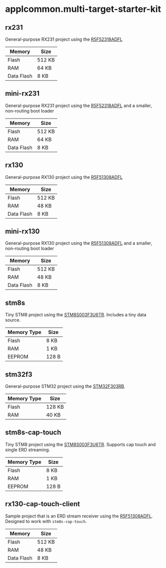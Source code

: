 # applcommon.multi-target-starter-kit
## rx231
General-purpose RX231 project using the [R5F52318ADFL](https://www.renesas.com/sg/en/products/microcontrollers-microprocessors/rx/rx200/rx231/device/R5F52318ADFL.html)

| Memory     | Size   |
| ---------- | ------ |
| Flash      | 512 KB |
| RAM        | 64 KB  |
| Data Flash | 8 KB   |

## mini-rx231
General-purpose RX231 project using the [R5F52318ADFL](https://www.renesas.com/sg/en/products/microcontrollers-microprocessors/rx/rx200/rx231/device/R5F52318ADFL.html) and a smaller, non-routing boot loader

| Memory     | Size   |
| ---------- | ------ |
| Flash      | 512 KB |
| RAM        | 64 KB  |
| Data Flash | 8 KB   |

## rx130
General-purpose RX130 project using the [R5F51308ADFL](https://www.renesas.com/us/en/products/microcontrollers-microprocessors/rx/rx100/rx130/device/R5F51308ADFL.html)

| Memory     | Size   |
| ---------- | ------ |
| Flash      | 512 KB |
| RAM        | 48 KB  |
| Data Flash | 8 KB   |

## mini-rx130
General-purpose RX130 project using the [R5F51308ADFL](https://www.renesas.com/us/en/products/microcontrollers-microprocessors/rx/rx100/rx130/device/R5F51308ADFL.html) and a smaller, non-routing boot loader

| Memory     | Size   |
| ---------- | ------ |
| Flash      | 512 KB |
| RAM        | 48 KB  |
| Data Flash | 8 KB   |

## stm8s
Tiny STM8 project using the [STM8S003F3U6TR](https://www.st.com/en/microcontrollers-microprocessors/stm8s003f3.html). Includes a tiny data source.

| Memory Type | Size  |
| ----------- | ----- |
| Flash       | 8 KB  |
| RAM         | 1 KB  |
| EEPROM      | 128 B |

## stm32f3
General-purpose STM32 project using the [STM32F303RB](https://www.st.com/en/microcontrollers-microprocessors/stm32f303rb.html).

| Memory Type | Size   |
| ----------- | ------ |
| Flash       | 128 KB |
| RAM         | 40 KB  |

## stm8s-cap-touch
Tiny STM8 project using the [STM8S003F3U6TR](https://www.st.com/en/microcontrollers-microprocessors/stm8s003f3.html). Supports cap touch and single ERD streaming.

| Memory Type | Size  |
| ----------- | ----- |
| Flash       | 8 KB  |
| RAM         | 1 KB  |
| EEPROM      | 128 B |

## rx130-cap-touch-client
Sample project that is an ERD stream receiver using the [R5F51308ADFL](https://www.renesas.com/us/en/products/microcontrollers-microprocessors/rx/rx100/rx130/device/R5F51308ADFL.html). Designed to work with `stm8s-cap-touch`.

| Memory     | Size   |
| ---------- | ------ |
| Flash      | 512 KB |
| RAM        | 48 KB  |
| Data Flash | 8 KB   |

